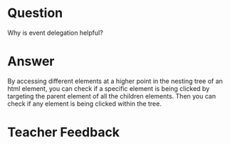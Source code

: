 # Question
Why is event delegation helpful?

# Answer
By accessing different elements at a higher point in the nesting tree of an html element, you can check if a specific element is being clicked by targeting the parent element of all the children elements. Then you can check if any element is being clicked within the tree.

# Teacher Feedback